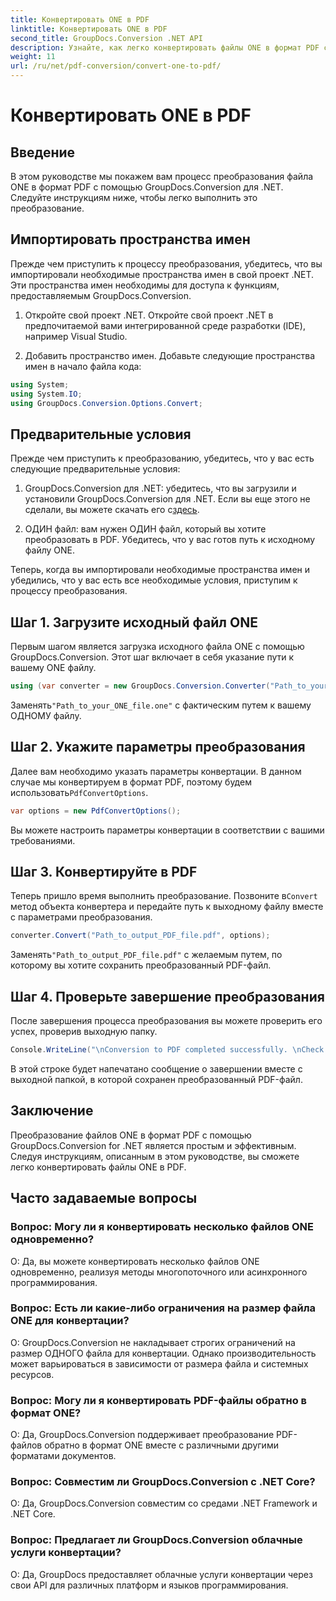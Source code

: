 ```yaml
---
title: Конвертировать ONE в PDF
linktitle: Конвертировать ONE в PDF
second_title: GroupDocs.Conversion .NET API
description: Узнайте, как легко конвертировать файлы ONE в формат PDF с помощью GroupDocs.Conversion для .NET. Следуйте нашему пошаговому руководству.
weight: 11
url: /ru/net/pdf-conversion/convert-one-to-pdf/
---
```


# Конвертировать ONE в PDF

## Введение

В этом руководстве мы покажем вам процесс преобразования файла ONE в формат PDF с помощью GroupDocs.Conversion для .NET. Следуйте инструкциям ниже, чтобы легко выполнить это преобразование.

## Импортировать пространства имен

Прежде чем приступить к процессу преобразования, убедитесь, что вы импортировали необходимые пространства имен в свой проект .NET. Эти пространства имен необходимы для доступа к функциям, предоставляемым GroupDocs.Conversion.

1. Откройте свой проект .NET. Откройте свой проект .NET в предпочитаемой вами интегрированной среде разработки (IDE), например Visual Studio.

2. Добавить пространство имен. Добавьте следующие пространства имен в начало файла кода:

```csharp
using System;
using System.IO;
using GroupDocs.Conversion.Options.Convert;
```

## Предварительные условия

Прежде чем приступить к преобразованию, убедитесь, что у вас есть следующие предварительные условия:

1.  GroupDocs.Conversion для .NET: убедитесь, что вы загрузили и установили GroupDocs.Conversion для .NET. Если вы еще этого не сделали, вы можете скачать его с[здесь](https://releases.groupdocs.com/conversion/net/).

2. ОДИН файл: вам нужен ОДИН файл, который вы хотите преобразовать в PDF. Убедитесь, что у вас готов путь к исходному файлу ONE.

Теперь, когда вы импортировали необходимые пространства имен и убедились, что у вас есть все необходимые условия, приступим к процессу преобразования.

## Шаг 1. Загрузите исходный файл ONE

Первым шагом является загрузка исходного файла ONE с помощью GroupDocs.Conversion. Этот шаг включает в себя указание пути к вашему ONE файлу.

```csharp
using (var converter = new GroupDocs.Conversion.Converter("Path_to_your_ONE_file.one"))
```

 Заменять`"Path_to_your_ONE_file.one"` с фактическим путем к вашему ОДНОМУ файлу.

## Шаг 2. Укажите параметры преобразования

 Далее вам необходимо указать параметры конвертации. В данном случае мы конвертируем в формат PDF, поэтому будем использовать`PdfConvertOptions`.

```csharp
var options = new PdfConvertOptions();
```

Вы можете настроить параметры конвертации в соответствии с вашими требованиями.

## Шаг 3. Конвертируйте в PDF

 Теперь пришло время выполнить преобразование. Позвоните в`Convert` метод объекта конвертера и передайте путь к выходному файлу вместе с параметрами преобразования.

```csharp
converter.Convert("Path_to_output_PDF_file.pdf", options);
```

 Заменять`"Path_to_output_PDF_file.pdf"` с желаемым путем, по которому вы хотите сохранить преобразованный PDF-файл.

## Шаг 4. Проверьте завершение преобразования

После завершения процесса преобразования вы можете проверить его успех, проверив выходную папку.

```csharp
Console.WriteLine("\nConversion to PDF completed successfully. \nCheck output in {0}", outputFolder);
```

В этой строке будет напечатано сообщение о завершении вместе с выходной папкой, в которой сохранен преобразованный PDF-файл.

## Заключение

Преобразование файлов ONE в формат PDF с помощью GroupDocs.Conversion for .NET является простым и эффективным. Следуя инструкциям, описанным в этом руководстве, вы сможете легко конвертировать файлы ONE в PDF.

## Часто задаваемые вопросы

### Вопрос: Могу ли я конвертировать несколько файлов ONE одновременно?

О: Да, вы можете конвертировать несколько файлов ONE одновременно, реализуя методы многопоточного или асинхронного программирования.

### Вопрос: Есть ли какие-либо ограничения на размер файла ONE для конвертации?

О: GroupDocs.Conversion не накладывает строгих ограничений на размер ОДНОГО файла для конвертации. Однако производительность может варьироваться в зависимости от размера файла и системных ресурсов.

### Вопрос: Могу ли я конвертировать PDF-файлы обратно в формат ONE?

О: Да, GroupDocs.Conversion поддерживает преобразование PDF-файлов обратно в формат ONE вместе с различными другими форматами документов.

### Вопрос: Совместим ли GroupDocs.Conversion с .NET Core?

О: Да, GroupDocs.Conversion совместим со средами .NET Framework и .NET Core.

### Вопрос: Предлагает ли GroupDocs.Conversion облачные услуги конвертации?

О: Да, GroupDocs предоставляет облачные услуги конвертации через свои API для различных платформ и языков программирования.